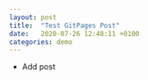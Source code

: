 ```yaml
---
layout: post
title:  "Test GitPages Post"
date:   2020-07-26 12:48:11 +0100
categories: demo
---
```


- Add post
